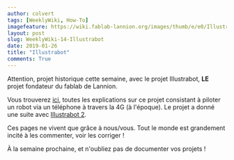 ```yaml
---
author: colvert
tags: [WeeklyWiki, How-To]
imagefeature: https://wiki.fablab-lannion.org/images/thumb/e/e0/Illustrabot.jpg/120px-Illustrabot.jpg
layout: post
slug: WeeklyWiki-14-Illustrabot
date: 2019-01-26
title: "Illustrabot"
comments: True
---
```


Attention, projet historique cette semaine, avec le projet Illustrabot, **LE** projet fondateur du fablab de Lannion.

Vous trouverez [ici](https://wiki.fablab-lannion.org/index.php?title=IllustraBot), toutes les explications sur ce projet consistant à piloter un robot via un téléphone à travers la 4G (à l'époque). Le projet a donné une suite avec [Illustrabot 2](https://wiki.fablab-lannion.org/index.php?title=IllustraBot2).

Ces pages ne vivent que grâce à nous/vous. Tout le monde est grandement incité à les commenter, voir les corriger !


À la semaine prochaine, et n'oubliez pas de documenter vos projets !
